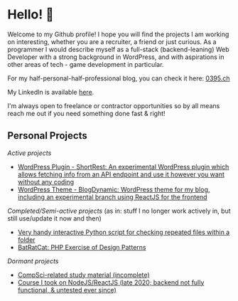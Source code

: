 # Hello! 👋

Welcome to my Github profile! I hope you will find the projects I am working on interesting, whether you are a recruiter, a friend or just curious.
As a programmer I would describe myself as a full-stack (backend-leaning) Web Developer with a strong background in WordPress, and with aspirations in other areas of tech - game development in particular.

For my half-personal-half-professional blog, you can check it here:  [0395.ch](https://0395.ch)

My LinkedIn is available [here](https://www.linkedin.com/in/estev%C3%A3o-n-456aa91a9/).

I'm always open to freelance or contractor opportunities so by all means reach me out if you need something done fast & right!

## Personal Projects

_Active projects_

- [WordPress Plugin - ShortRest: An experimental WordPress plugin which allows fetching info from an API endpoint and use it however you want without any coding](https://github.com/estevaojneto/wp-shortrest)
- [WordPress Theme - BlogDynamic: WordPress theme for my blog, including an experimental branch using ReactJS for the frontend](https://github.com/estevaojneto/blogdynamic)

_Completed/Semi-active projects_
(as in: stuff I no longer work actively in, but still use/update it now and then)
- [Very handy interactive Python script for checking repeated files within a folder](https://github.com/estevaojneto/DuplicateFileCheck)
- [BatRatCat: PHP Exercise of Design Patterns](https://github.com/estevaojneto/PHP-BatRatCat)

_Dormant projects_

- [CompSci-related study material (incomplete)](https://github.com/estevaojneto/ITSME)
- [Course I took on NodeJS/ReactJS (late 2020; backend not fully functional, & untested ever since)](https://github.com/estevaojneto/be-the-hero-sample)
